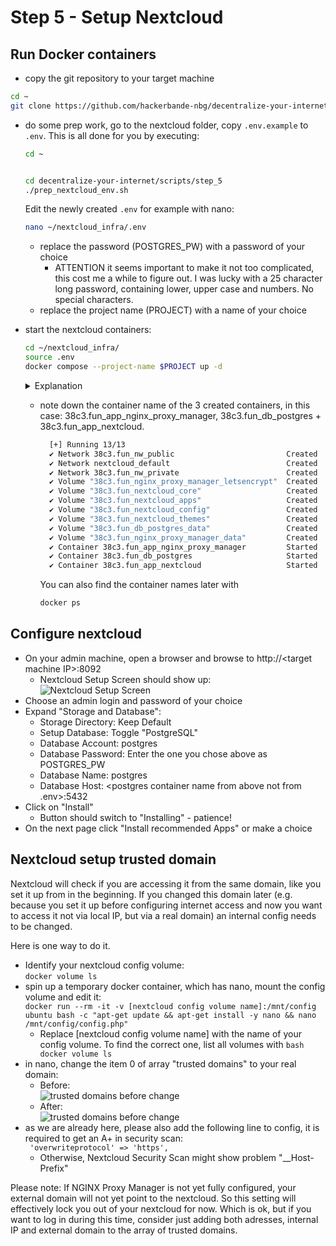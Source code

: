 # Step 5 - Setup Nextcloud 

## Run Docker containers
- copy the git repository to your target machine
```bash
cd ~
git clone https://github.com/hackerbande-nbg/decentralize-your-internet.git
```
- do some prep work, go to the nextcloud folder, copy ```.env.example``` to ```.env```. This is all done for you by executing:  
  ```bash
  cd ~


  cd decentralize-your-internet/scripts/step_5
  ./prep_nextcloud_env.sh

  ```  
  Edit the newly created ```.env``` for example with nano:
  ```bash
  nano ~/nextcloud_infra/.env
  ```
  
  - replace the password (POSTGRES_PW) with a password of your choice
    - ATTENTION it seems important to make it not too complicated, this cost me a while to figure out. I was lucky with a 25 character long password, containing lower, upper case and numbers. No special characters.  
  - replace the project name (PROJECT) with a name of your choice  

- start the nextcloud containers:
  ```bash
  cd ~/nextcloud_infra/
  source .env
  docker compose --project-name $PROJECT up -d
  ```
  <details><summary>Explanation</summary>
  This command will evaluate a compose.yml lying in the current working directory. It will also automatically load a .env file in the current working directory, thus replacing required environment variables. 
  </details>  
  
  - note down the container name of the 3 created containers, in this case: 38c3.fun_app_nginx_proxy_manager, 38c3.fun_db_postgres + 38c3.fun_app_nextcloud. 
  
    ```bash
      [+] Running 13/13
      ✔ Network 38c3.fun_nw_public                         Created                                                            0.2s
      ✔ Network nextcloud_default                          Created                                                            0.2s
      ✔ Network 38c3.fun_nw_private                        Created                                                            0.2s
      ✔ Volume "38c3.fun_nginx_proxy_manager_letsencrypt"  Created                                                            0.0s
      ✔ Volume "38c3.fun_nextcloud_core"                   Created                                                            0.0s
      ✔ Volume "38c3.fun_nextcloud_apps"                   Created                                                            0.0s
      ✔ Volume "38c3.fun_nextcloud_config"                 Created                                                            0.0s
      ✔ Volume "38c3.fun_nextcloud_themes"                 Created                                                            0.0s
      ✔ Volume "38c3.fun_db_postgres_data"                 Created                                                            0.0s
      ✔ Volume "38c3.fun_nginx_proxy_manager_data"         Created                                                            0.0s
      ✔ Container 38c3.fun_app_nginx_proxy_manager         Started                                                            3.6s
      ✔ Container 38c3.fun_db_postgres                     Started                                                            3.3s
      ✔ Container 38c3.fun_app_nextcloud                   Started                                                            4.9s
    ```
    You can also find the container names later with 
    ```bash
    docker ps
    ```

## Configure nextcloud
- On your admin machine, open a browser and browse to http://\<target machine IP\>:8092
  - Nextcloud Setup Screen should show up:  
     ![Nextcloud Setup Screen](../images/nextcloud_setup.png)
- Choose an admin login and password of your choice
- Expand "Storage and Database":
  - Storage Directory: Keep Default
  - Setup Database: Toggle "PostgreSQL"
  - Database Account: postgres
  - Database Password: Enter the one you chose above as POSTGRES_PW
  - Database Name: postgres
  - Database Host: \<postgres container name from above not from .env\>:5432
- Click on "Install"
  - Button should switch to "Installing" - patience!
- On the next page click "Install recommended Apps" or make a choice 

## Nextcloud setup trusted domain
Nextcloud will check if you are accessing it from the same domain, like you set it up from in the beginning.
If you changed this domain later (e.g. because you set it up before configuring internet access and now you want to access it not via local IP, but via a real domain) an internal config needs to be changed.

Here is one way to do it.
- Identify your nextcloud config volume:  
    ```docker volume ls```
- spin up a temporary docker container, which has nano, mount the config volume and edit it:  
    ```docker run --rm -it -v [nextcloud config volume name]:/mnt/config ubuntu bash -c "apt-get update && apt-get install -y nano && nano /mnt/config/config.php"```
    - Replace [nextcloud config volume name] with the name of your config volume. To find the correct one, list all volumes with ```bash    docker volume ls    ```
- in nano, change the item 0 of array "trusted domains" to your real domain:  
    - Before:  
    ![trusted domains before change](../images/config_php_domain_before.png)
    - After:   
    ![trusted domains before change](../images/config_php_domain_after.png)
- as we are already here, please also add the following line to config, it is required to get an A+ in security scan:  
``` 'overwriteprotocol' => 'https',```
  - Otherwise, Nextcloud Security Scan might show problem "__Host-Prefix"

Please note: If NGINX Proxy Manager is not yet fully configured, your external domain will not yet point to the nextcloud. So this setting will effectively lock you out of your nextcloud for now. Which is ok, but if you want to log in during this time, consider just adding both adresses, internal IP and external domain to the array of trusted domains.
